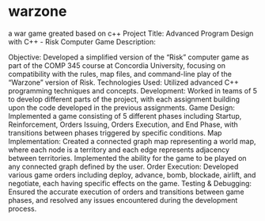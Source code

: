 # warzone
a war game greated based on c++
Project Title: Advanced Program Design with C++ - Risk Computer Game
Description:

Objective: Developed a simplified version of the “Risk” computer game as part of the COMP 345 course at Concordia University, focusing on compatibility with the rules, map files, and command-line play of the “Warzone” version of Risk.
Technologies Used: Utilized advanced C++ programming techniques and concepts.
Development: Worked in teams of 5 to develop different parts of the project, with each assignment building upon the code developed in the previous assignments.
Game Design: Implemented a game consisting of 5 different phases including Startup, Reinforcement, Orders Issuing, Orders Execution, and End Phase, with transitions between phases triggered by specific conditions.
Map Implementation: Created a connected graph map representing a world map, where each node is a territory and each edge represents adjacency between territories. Implemented the ability for the game to be played on any connected graph defined by the user.
Order Execution: Developed various game orders including deploy, advance, bomb, blockade, airlift, and negotiate, each having specific effects on the game.
Testing & Debugging: Ensured the accurate execution of orders and transitions between game phases, and resolved any issues encountered during the development process.
